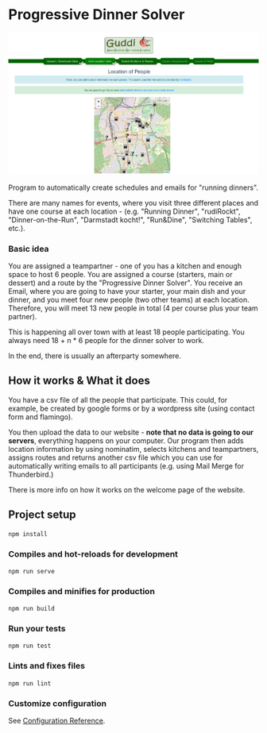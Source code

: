# Progressive Dinner Solver
![Image of the Progressive Dinner Solver](screenshot.png?raw=true "Screenshot of the Progressive Dinner Solver")

Program to automatically create schedules and emails for "running dinners".

There are many names for events, where you visit three different places and have one course at each location - (e.g. "Running Dinner", "rudiRockt", "Dinner-on-the-Run", "Darmstadt kocht!", "Run&Dine", "Switching Tables", etc.).

### Basic idea
You are assigned a teampartner - one of you has a kitchen and enough space to host 6 people. You are assigned a course (starters, main or dessert) and a route by the "Progressive Dinner Solver". You receive an Email, where you are going to have your starter, your main dish and your dinner, and you meet four new people (two other teams) at each location. Therefore, you will meet 13 new people in total (4 per course plus your team partner).

This is happening all over town with at least 18 people participating. You always need 18 + n * 6 people for the dinner solver to work.

In the end, there is usually an afterparty somewhere.

## How it works & What it does
You have a csv file of all the people that participate. This could, for example, be created by google forms or by a wordpress site (using contact form and flamingo).

You then upload the data to our website - **note that no data is going to our servers**, everything happens on your computer.
Our program then adds location information by using nominatim, selects kitchens and teampartners, assigns routes and returns another csv file which you can use for automatically writing emails to all participants (e.g. using Mail Merge for Thunderbird.)

There is more info on how it works on the welcome page of the website.

## Project setup
```
npm install
```

### Compiles and hot-reloads for development
```
npm run serve
```

### Compiles and minifies for production
```
npm run build
```

### Run your tests
```
npm run test
```

### Lints and fixes files
```
npm run lint
```

### Customize configuration
See [Configuration Reference](https://cli.vuejs.org/config/).
